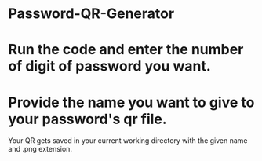 # Password-QR-Generator
# Run the code and enter the number of digit of password you want.
# Provide the name you want to give to your password's qr file.
Your QR gets saved in your current working directory with the given name and .png extension.
